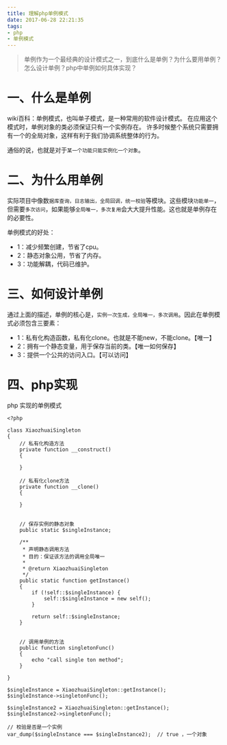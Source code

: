 ```yaml
---
title: 理解php单例模式 
date: 2017-06-28 22:21:35
tags: 
- php
- 单例模式
---
```

> 单例作为一个最经典的设计模式之一，到底什么是单例？为什么要用单例？怎么设计单例？php中单例如何具体实现？

# 一、什么是单例

wiki百科：单例模式，也叫单子模式，是一种常用的软件设计模式。 在应用这个模式时，单例对象的类必须保证只有一个实例存在。 许多时候整个系统只需要拥有一个的全局对象，这样有利于我们协调系统整体的行为。

通俗的说，也就是对于`某一个功能只能实例化一个对象`。

# 二、为什么用单例
实际项目中像数`据库查询，日志输出，全局回调，统一校验`等模块。这些模块`功能单一`，但需要`多次访问`，如果能够`全局唯一，多次复用`会大大提升性能。这也就是单例存在的必要性。

单例模式的好处：
- 1：减少频繁创建，节省了cpu。
- 2：静态对象公用，节省了内存。
- 3：功能解耦，代码已维护。

# 三、如何设计单例
通过上面的描述，单例的核心是，`实例一次生成，全局唯一，多次调用`。因此在单例模式必须包含三要素：

- 1：私有化构造函数，私有化clone。也就是不能new，不能clone。【唯一】
- 2：拥有一个静态变量，用于保存当前的类。【唯一如何保存】
- 3：提供一个公共的访问入口。【可以访问】

# 四、php实现
php 实现的单例模式
```
<?php

class XiaozhuaiSingleton
{
    // 私有化构造方法
    private function __construct()
    {

    }

    // 私有化clone方法
    private function __clone()
    {

    }


    // 保存实例的静态对象
    public static $singleInstance;

    /**
     * 声明静态调用方法
     * 目的：保证该方法的调用全局唯一
     *
     * @return XiaozhuaiSingleton
     */
    public static function getInstance()
    {
        if (!self::$singleInstance) {
            self::$singleInstance = new self();
        }

        return self::$singleInstance;
    }


    // 调用单例的方法
    public function singletonFunc()
    {
        echo "call single ton method";
    }

}

$singleInstance = XiaozhuaiSingleton::getInstance();
$singleInstance->singletonFunc();

$singleInstance2 = XiaozhuaiSingleton::getInstance();
$singleInstance2->singletonFunc();

// 校验是否是一个实例
var_dump($singleInstance === $singleInstance2);  // true ，一个对象

```
